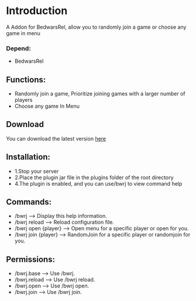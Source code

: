 # Introduction

A Addon for BedwarsRel, allow you to randomly join a game or choose any game in menu

### Depend: 
- BedwarsRel

## Functions:
- Randomly join a game, Prioritize joining games with a larger number of players
- Choose any game In Menu

## Download
You can download the latest version [here](https://www.spigotmc.org/resources/bedwarsrandomjoin.115020/)

## Installation:
- 1.Stop your server
- 2.Place the plugin jar file in the plugins folder of the root directory
- 4.The plugin is enabled, and you can use/bwrj to view command help

## Commands:
- /bwrj				  --> Display this help information.
- /bwrj reload 		  --> Reload configuration file.
- /bwrj open {player} --> Open menu for a specific player or open for you.
- /bwrj join {player} --> RandomJoin for a specific player or randomjoin for you.

## Permissions:
- /bwrj.base          --> Use /bwrj.
- /bwrj.reload        --> Use /bwrj reload.
- /bwrj.open          --> Use /bwrj open.
- /bwrj.join          --> Use /bwrj join.